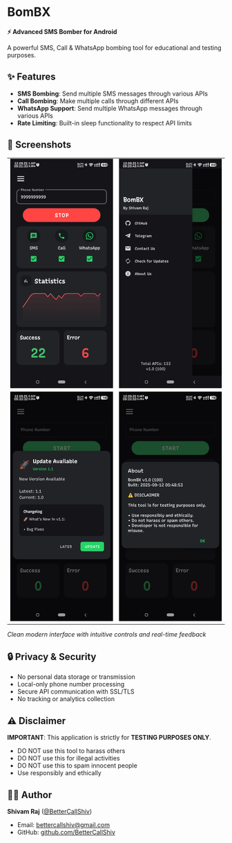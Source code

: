 # BomBX

**⚡ Advanced SMS Bomber for Android**

A powerful SMS, Call & WhatsApp bombing tool for educational and testing purposes.

## ✨ Features

- **SMS Bombing**: Send multiple SMS messages through various APIs
- **Call Bombing**: Make multiple calls through different APIs
- **WhatsApp Support**: Send multiple WhatsApp messages through various APIs
- **Rate Limiting**: Built-in sleep functionality to respect API limits

## 📱 Screenshots

<div align="center">
  <table>
    <tr>
      <td><img src="assets/preview-00.jpg" width="300"/></td>
      <td><img src="assets/preview-01.jpg" width="300""/></td>
    </tr>
    <tr>
      <td><img src="assets/preview-02.jpg" width="300"/></td>
      <td><img src="assets/preview-03.jpg" width="300"/></td>
    </tr>
  </table>
</div>

*Clean modern interface with intuitive controls and real-time feedback*


## 🔒 Privacy & Security
- No personal data storage or transmission
- Local-only phone number processing
- Secure API communication with SSL/TLS
- No tracking or analytics collection


## ⚠️ Disclaimer

**IMPORTANT**: This application is strictly for **TESTING PURPOSES ONLY**.

- DO NOT use this tool to harass others
- DO NOT use this for illegal activities  
- DO NOT use this to spam innocent people
- Use responsibly and ethically

## 👨‍💻 Author

**Shivam Raj** ([@BetterCallShiv](https://github.com/BetterCallShiv))
- Email: [bettercallshiv@gmail.com](mailto:bettercallshiv@gmail.com)
- GitHub: [github.com/BetterCallShiv](https://github.com/BetterCallShiv)
